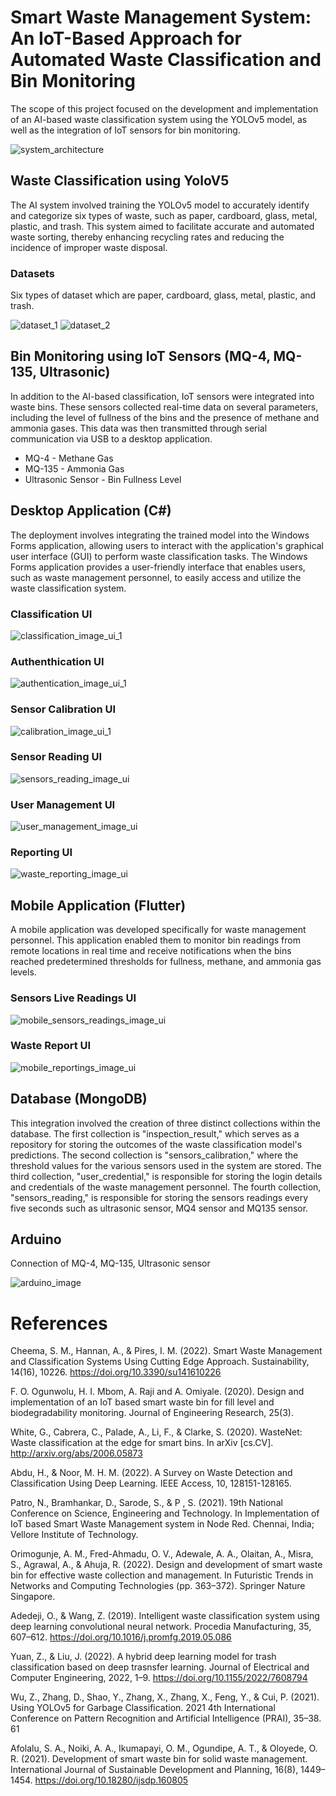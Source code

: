 # Smart Waste Management System: An IoT-Based Approach for Automated Waste Classification and Bin Monitoring

The scope of this project focused on the development and implementation of an AI-based 
waste classification system using the YOLOv5 model, as well as the integration of IoT 
sensors for bin monitoring.

![system_architecture](images/system_architecture.png)

## Waste Classification using YoloV5
The AI system involved training the YOLOv5 model to 
accurately identify and categorize six types of waste, such as paper, cardboard, glass, 
metal, plastic, and trash. This system aimed to facilitate accurate and automated waste 
sorting, thereby enhancing recycling rates and reducing the incidence of improper waste 
disposal.

### Datasets
Six types of dataset which are paper, cardboard, glass, metal, plastic, and trash.

![dataset_1](images/dataset_1.png)
![dataset_2](images/dataset_2.png)

## Bin Monitoring using IoT Sensors (MQ-4, MQ-135, Ultrasonic)
In addition to the AI-based classification, IoT sensors were integrated into waste 
bins. These sensors collected real-time data on several parameters, including the level of 
fullness of the bins and the presence of methane and ammonia gases. This data was then 
transmitted through serial communication via USB to a desktop application.
* MQ-4 - Methane Gas
* MQ-135 - Ammonia Gas
* Ultrasonic Sensor - Bin Fullness Level

## Desktop Application (C#)
The deployment involves integrating the trained model into the Windows Forms 
application, allowing users to interact with the application's graphical user interface (GUI) 
to perform waste classification tasks. The Windows Forms application provides a user-friendly 
interface that enables users, such as waste management personnel, to easily access 
and utilize the waste classification system.

### Classification UI
![classification_image_ui_1](images/waste_classification_ui.png)

### Authenthication UI
![authentication_image_ui_1](images/authentication_ui.png)

### Sensor Calibration UI
![calibration_image_ui_1](images/calibration_ui.png)

### Sensor Reading UI
![sensors_reading_image_ui](images/sensors_reading_ui.png)

### User Management UI
![user_management_image_ui](images/user_management_ui.png)

### Reporting UI
![waste_reporting_image_ui](images/waste_reporting_ui.png)

## Mobile Application (Flutter)
A mobile application was developed specifically for waste 
management personnel. This application enabled them to monitor bin readings from 
remote locations in real time and receive notifications when the bins reached 
predetermined thresholds for fullness, methane, and ammonia gas levels.

### Sensors Live Readings UI
![mobile_sensors_readings_image_ui](images/mobile_sensors_reading_ui.png)

### Waste Report UI
![mobile_reportings_image_ui](images/mobile_reporting_ui.png)

## Database (MongoDB)
This integration involved the creation of three distinct collections within the 
database. The first collection is "inspection_result," which serves as a repository for storing the 
outcomes of the waste classification model's predictions. The second collection is "sensors_calibration," where the threshold values for the various 
sensors used in the system are stored. The third collection, "user_credential," is responsible for storing the login details and 
credentials of the waste management personnel. The fourth collection, "sensors_reading," is responsible for storing the sensors readings 
every five seconds such as ultrasonic sensor, MQ4 sensor and MQ135 sensor.

## Arduino

Connection of MQ-4, MQ-135, Ultrasonic sensor

![arduino_image](images/arduino.png)

# References
Cheema, S. M., Hannan, A., & Pires, I. M. (2022). Smart Waste Management and 
Classification Systems Using Cutting Edge Approach. Sustainability, 14(16), 
10226. https://doi.org/10.3390/su141610226

F. O. Ogunwolu, H. I. Mbom, A. Raji and A. Omiyale. (2020). Design and implementation 
of an IoT based smart waste bin for fill level and biodegradability 
monitoring. Journal of Engineering Research, 25(3).

White, G., Cabrera, C., Palade, A., Li, F., & Clarke, S. (2020). WasteNet: Waste 
classification at the edge for smart bins. In arXiv [cs.CV]. 
http://arxiv.org/abs/2006.05873

Abdu, H., & Noor, M. H. M. (2022). A Survey on Waste Detection and Classification 
Using Deep Learning. IEEE Access, 10, 128151-128165.

Patro, N., Bramhankar, D., Sarode, S., & P , S. (2021). 19th National Conference on 
Science, Engineering and Technology. In Implementation of IoT based Smart 
Waste Management system in Node Red. Chennai, India; Vellore Institute 
of Technology.

Orimogunje, A. M., Fred-Ahmadu, O. V., Adewale, A. A., Olaitan, A., Misra, S., Agrawal, 
A., & Ahuja, R. (2022). Design and development of smart waste bin for effective 
waste collection and management. In Futuristic Trends in Networks and 
Computing Technologies (pp. 363–372). Springer Nature Singapore.

Adedeji, O., & Wang, Z. (2019). Intelligent waste classification system using deep 
learning convolutional neural network. Procedia Manufacturing, 35, 607–612. 
https://doi.org/10.1016/j.promfg.2019.05.086

Yuan, Z., & Liu, J. (2022). A hybrid deep learning model for trash classification based on 
deep trasnsfer learning. Journal of Electrical and Computer Engineering, 2022, 
1–9. https://doi.org/10.1155/2022/7608794

Wu, Z., Zhang, D., Shao, Y., Zhang, X., Zhang, X., Feng, Y., & Cui, P. (2021). Using 
YOLOv5 for Garbage Classification. 2021 4th International Conference on 
Pattern Recognition and Artificial Intelligence (PRAI), 35–38.
61

Afolalu, S. A., Noiki, A. A., Ikumapayi, O. M., Ogundipe, A. T., & Oloyede, O. R. (2021). 
Development of smart waste bin for solid waste management. International 
Journal of Sustainable Development and Planning, 16(8), 1449–1454. 
https://doi.org/10.18280/ijsdp.160805

